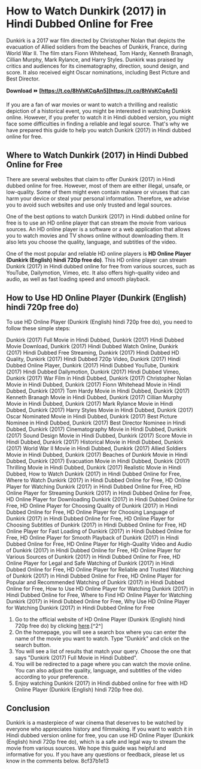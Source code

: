 # How to Watch Dunkirk (2017) in Hindi Dubbed Online for Free
  
Dunkirk is a 2017 war film directed by Christopher Nolan that depicts the evacuation of Allied soldiers from the beaches of Dunkirk, France, during World War II. The film stars Fionn Whitehead, Tom Hardy, Kenneth Branagh, Cillian Murphy, Mark Rylance, and Harry Styles. Dunkirk was praised by critics and audiences for its cinematography, direction, sound design, and score. It also received eight Oscar nominations, including Best Picture and Best Director.
 
**Download ⏩ [https://t.co/8hVsKCqAn5](https://t.co/8hVsKCqAn5)**


  
If you are a fan of war movies or want to watch a thrilling and realistic depiction of a historical event, you might be interested in watching Dunkirk online. However, if you prefer to watch it in Hindi dubbed version, you might face some difficulties in finding a reliable and legal source. That's why we have prepared this guide to help you watch Dunkirk (2017) in Hindi dubbed online for free.
  
## Where to Watch Dunkirk (2017) in Hindi Dubbed Online for Free
  
There are several websites that claim to offer Dunkirk (2017) in Hindi dubbed online for free. However, most of them are either illegal, unsafe, or low-quality. Some of them might even contain malware or viruses that can harm your device or steal your personal information. Therefore, we advise you to avoid such websites and use only trusted and legal sources.
  
One of the best options to watch Dunkirk (2017) in Hindi dubbed online for free is to use an HD online player that can stream the movie from various sources. An HD online player is a software or a web application that allows you to watch movies and TV shows online without downloading them. It also lets you choose the quality, language, and subtitles of the video.
  
One of the most popular and reliable HD online players is **HD Online Player (Dunkirk (English) hindi 720p free do)**. This HD online player can stream Dunkirk (2017) in Hindi dubbed online for free from various sources, such as YouTube, Dailymotion, Vimeo, etc. It also offers high-quality video and audio, as well as fast loading speed and smooth playback.
  
## How to Use HD Online Player (Dunkirk (English) hindi 720p free do)
  
To use HD Online Player (Dunkirk (English) hindi 720p free do), you need to follow these simple steps:
 
Dunkirk (2017) Full Movie in Hindi Dubbed,  Dunkirk (2017) Hindi Dubbed Movie Download,  Dunkirk (2017) Hindi Dubbed Watch Online,  Dunkirk (2017) Hindi Dubbed Free Streaming,  Dunkirk (2017) Hindi Dubbed HD Quality,  Dunkirk (2017) Hindi Dubbed 720p Video,  Dunkirk (2017) Hindi Dubbed Online Player,  Dunkirk (2017) Hindi Dubbed YouTube,  Dunkirk (2017) Hindi Dubbed Dailymotion,  Dunkirk (2017) Hindi Dubbed Vimeo,  Dunkirk (2017) War Film in Hindi Dubbed,  Dunkirk (2017) Christopher Nolan Movie in Hindi Dubbed,  Dunkirk (2017) Fionn Whitehead Movie in Hindi Dubbed,  Dunkirk (2017) Tom Hardy Movie in Hindi Dubbed,  Dunkirk (2017) Kenneth Branagh Movie in Hindi Dubbed,  Dunkirk (2017) Cillian Murphy Movie in Hindi Dubbed,  Dunkirk (2017) Mark Rylance Movie in Hindi Dubbed,  Dunkirk (2017) Harry Styles Movie in Hindi Dubbed,  Dunkirk (2017) Oscar Nominated Movie in Hindi Dubbed,  Dunkirk (2017) Best Picture Nominee in Hindi Dubbed,  Dunkirk (2017) Best Director Nominee in Hindi Dubbed,  Dunkirk (2017) Cinematography Movie in Hindi Dubbed,  Dunkirk (2017) Sound Design Movie in Hindi Dubbed,  Dunkirk (2017) Score Movie in Hindi Dubbed,  Dunkirk (2017) Historical Movie in Hindi Dubbed,  Dunkirk (2017) World War II Movie in Hindi Dubbed,  Dunkirk (2017) Allied Soldiers Movie in Hindi Dubbed,  Dunkirk (2017) Beaches of Dunkirk Movie in Hindi Dubbed,  Dunkirk (2017) Evacuation Movie in Hindi Dubbed,  Dunkirk (2017) Thrilling Movie in Hindi Dubbed,  Dunkirk (2017) Realistic Movie in Hindi Dubbed,  How to Watch Dunkirk (2017) in Hindi Dubbed Online for Free,  Where to Watch Dunkirk (2017) in Hindi Dubbed Online for Free,  HD Online Player for Watching Dunkirk (2017) in Hindi Dubbed Online for Free,  HD Online Player for Streaming Dunkirk (2017) in Hindi Dubbed Online for Free,  HD Online Player for Downloading Dunkirk (2017) in Hindi Dubbed Online for Free,  HD Online Player for Choosing Quality of Dunkirk (2017) in Hindi Dubbed Online for Free,  HD Online Player for Choosing Language of Dunkirk (2017) in Hindi Dubbed Online for Free,  HD Online Player for Choosing Subtitles of Dunkirk (2017) in Hindi Dubbed Online for Free,  HD Online Player for Fast Loading of Dunkirk (2017) in Hindi Dubbed Online for Free,  HD Online Player for Smooth Playback of Dunkirk (2017) in Hindi Dubbed Online for Free,  HD Online Player for High-Quality Video and Audio of Dunkirk (2017) in Hindi Dubbed Online for Free,  HD Online Player for Various Sources of Dunkirk (2017) in Hindi Dubbed Online for Free,  HD Online Player for Legal and Safe Watching of Dunkirk (2017) in Hindi Dubbed Online for Free,  HD Online Player for Reliable and Trusted Watching of Dunkirk (2017) in Hindi Dubbed Online for Free,  HD Online Player for Popular and Recommended Watching of Dunkirk (2017) in Hindi Dubbed Online for Free,  How to Use HD Online Player for Watching Dunkirk (2017) in Hindi Dubbed Online for Free,  Where to Find HD Online Player for Watching Dunkirk (2017) in Hindi Dubbed Online for Free,  Why Use HD Online Player for Watching Dunkirk (2017) in Hindi Dubbed Online for Free
  
1. Go to the official website of HD Online Player (Dunkirk (English) hindi 720p free do) by clicking [here](https://vdocuments.mx/hd-online-player-dunkirk-english-hindi-720p-free-do-1626565446.html).[^2^]
2. On the homepage, you will see a search box where you can enter the name of the movie you want to watch. Type "Dunkirk" and click on the search button.
3. You will see a list of results that match your query. Choose the one that says "Dunkirk (2017) Full Movie in Hindi Dubbed".
4. You will be redirected to a page where you can watch the movie online. You can also adjust the quality, language, and subtitles of the video according to your preference.
5. Enjoy watching Dunkirk (2017) in Hindi dubbed online for free with HD Online Player (Dunkirk (English) hindi 720p free do).

## Conclusion
  
Dunkirk is a masterpiece of war cinema that deserves to be watched by everyone who appreciates history and filmmaking. If you want to watch it in Hindi dubbed version online for free, you can use HD Online Player (Dunkirk (English) hindi 720p free do), which is a safe and legal way to stream the movie from various sources. We hope this guide was helpful and informative for you. If you have any questions or feedback, please let us know in the comments below.
 8cf37b1e13
 
